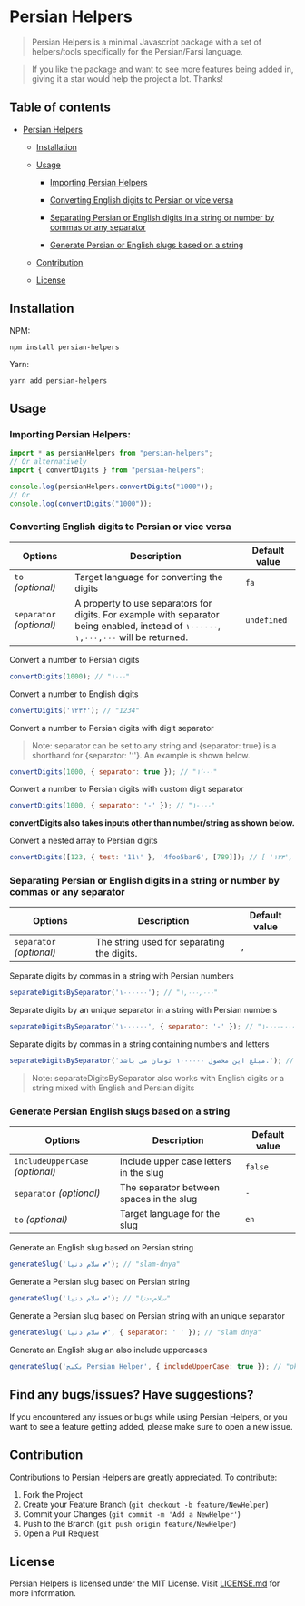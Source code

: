 # Persian Helpers

> Persian Helpers is a minimal Javascript package with a set of helpers/tools specifically for the Persian/Farsi language.

>

> If you like the package and want to see more features being added in, giving it a star would help the project a lot. Thanks!

## Table of contents

- [Persian Helpers](#persian-helpers)

  - [Installation](#installation)

  - [Usage](#usage)

    - [Importing Persian Helpers](#importing-persian-helpers)
    
    - [Converting English digits to Persian or vice versa](#converting-english-digits-to-persian-or-vice-versa)

    - [Separating Persian or English digits in a string or number by commas or any separator](#separating-persian-or-english-digits-in-a-string-or-number-by-commas-or-any-separator)

    - [Generate Persian or English slugs based on a string](#generate-persian-or-english-slugs-based-on-a-string)

  - [Contribution](#contribution)

  - [License](#license)

## Installation

NPM:

`npm install persian-helpers`

Yarn:

`yarn add persian-helpers`

## Usage

### Importing Persian Helpers:

```javascript
import * as persianHelpers from "persian-helpers";
// Or alternatively
import { convertDigits } from "persian-helpers";

console.log(persianHelpers.convertDigits("1000"));
// Or
console.log(convertDigits("1000"));
```

### Converting English digits to Persian or vice versa

| Options                  | Description                                                                                                                            | Default value |
| ------------------------ | -------------------------------------------------------------------------------------------------------------------------------------- | ------------- |
| `to` _(optional)_        | Target language for converting the digits                                                                                              | `fa`          |
| `separator` _(optional)_ | A property to use separators for digits. For example with separator being enabled, instead of `۱۰۰۰۰۰۰`, `۱,۰۰۰,۰۰۰` will be returned. | `undefined`   |

Convert a number to Persian digits

```javascript
convertDigits(1000); // "۱۰۰۰"
```

Convert a number to English digits

```javascript
convertDigits('۱۲۳۴'); // "1234"
```

Convert a number to Persian digits with digit separator

> Note: separator can be set to any string and {separator: true} is a shorthand for {separator: '٬'}. An example is shown below.

```javascript
convertDigits(1000, { separator: true }); // "۱٬۰۰۰"
```

Convert a number to Persian digits with custom digit separator

```javascript
convertDigits(1000, { separator: '-' }); // "۱-۰۰۰"
```

**convertDigits also takes inputs other than number/string as shown below.**

Convert a nested array to Persian digits

```javascript
convertDigits([123, { test: '11۱' }, '4foo5bar6', [789]]); // [ '۱۲۳', { test: '۱۱۱' }, '۴foo۵bar۶', ['۷۸۹'], ]
```

### Separating Persian or English digits in a string or number by commas or any separator

| Options                  | Description                                | Default value |
| ------------------------ | ------------------------------------------ | ------------- |
| `separator` _(optional)_ | The string used for separating the digits. | `,`           |

Separate digits by commas in a string with Persian numbers

```javascript
separateDigitsBySeparator('۱۰۰۰۰۰۰'); // "۱,۰۰۰,۰۰۰"
```

Separate digits by an unique separator in a string with Persian numbers

```javascript
separateDigitsBySeparator('۱۰۰۰۰۰۰', { separator: '-' }); // "۱-۰۰۰-۰۰۰"
```

Separate digits by commas in a string containing numbers and letters

```javascript
separateDigitsBySeparator('مبلغ این محصول ۱۰۰۰۰۰۰ تومان می باشد.'); // "مبلغ این محصول ۱,۰۰۰,۰۰۰ تومان می باشد."
```

> Note: separateDigitsBySeparator also works with English digits or a string mixed with English and Persian digits

### Generate Persian English slugs based on a string

| Options                         | Description                              | Default value |
| ------------------------------- | ---------------------------------------- | ------------- |
| `includeUpperCase` _(optional)_ | Include upper case letters in the slug   | `false`       |
| `separator` _(optional)_        | The separator between spaces in the slug | `-`           |
| `to` _(optional)_               | Target language for the slug             | `en`          |

Generate an English slug based on Persian string

```javascript
generateSlug('سلام دنیا 💕'); // "slam-dnya"
```

Generate a Persian slug based on Persian string

```javascript
generateSlug('سلام دنیا 💕'); // "سلام-دنیا"
```

Generate a Persian slug based on Persian string with an unique separator

```javascript
generateSlug('سلام دنیا 💕', { separator: ' ' }); // "slam dnya"
```

Generate an English slug an also include uppercases

```javascript
generateSlug('پکیج Persian Helper', { includeUpperCase: true }); // "pkyj-Persian-Helper"
```

## Find any bugs/issues? Have suggestions?

If you encountered any issues or bugs while using Persian Helpers, or you want to see a feature getting added, please make sure to open a new issue.

## Contribution

Contributions to Persian Helpers are greatly appreciated. To contribute:

1. Fork the Project
2. Create your Feature Branch (`git checkout -b feature/NewHelper`)
3. Commit your Changes (`git commit -m 'Add a NewHelper'`)
4. Push to the Branch (`git push origin feature/NewHelper`)
5. Open a Pull Request

## License
Persian Helpers is licensed under the MIT License. Visit [LICENSE.md](https://github.com/kasraghoreyshi/persian-helpers/blob/master/LICENSE) for more information.
